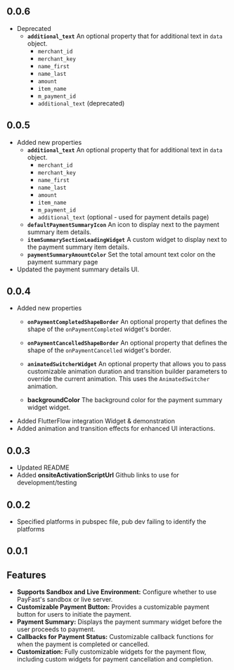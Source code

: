 ## 0.0.6
- Deprecated
    - **`additional_text`** An optional property that for additional text in `data` object.
        - `merchant_id`
        - `merchant_key`
        - `name_first`
        - `name_last`
        - `amount`
        - `item_name`
        - `m_payment_id`
        - `additional_text` (deprecated)

## 0.0.5

- Added new properties
    - **`additional_text`** An optional property that for additional text in `data` object.
        - `merchant_id`
        - `merchant_key`
        - `name_first`
        - `name_last`
        - `amount`
        - `item_name`
        - `m_payment_id`
        - `additional_text` (optional - used for payment details page)
    - **`defaultPaymentSummaryIcon`** An icon to display next to the payment summary item details.
    - **`itemSummarySectionLeadingWidget`** A custom widget to display next to the payment summary item details.
    - **`paymentSummaryAmountColor`** Set the total amount text color on the payment summary page
- Updated the payment summary details UI.

## 0.0.4

- Added new properties
    - **`onPaymentCompletedShapeBorder`** An optional property that defines the shape of the `onPaymentCompleted` widget's border.

    - **`onPaymentCancelledShapeBorder`** An optional property that defines the shape of the `onPaymentCancelled` widget's border.
    - **`animatedSwitcherWidget`** An optional property that allows you to pass customizable animation duration and transition builder parameters to override the current animation. This uses the `AnimatedSwitcher` animation.
    - **backgroundColor** The background color for the payment summary widget widget.
- Added FlutterFlow integration Widget & demonstration 
- Added animation and transition effects for enhanced UI interactions.


## 0.0.3

- Updated README
- Added **onsiteActivationScriptUrl** Github links to use for development/testing

## 0.0.2

- Specified platforms in pubspec file, pub dev failing to identify the platforms

## 0.0.1

## Features

- **Supports Sandbox and Live Environment:** Configure whether to use PayFast's sandbox or live server.
- **Customizable Payment Button:** Provides a customizable payment button for users to initiate the payment.
- **Payment Summary:** Displays the payment summary widget before the user proceeds to payment.
- **Callbacks for Payment Status:** Customizable callback functions for when the payment is completed or cancelled.
- **Customization:** Fully customizable widgets for the payment flow, including custom widgets for payment cancellation and completion.